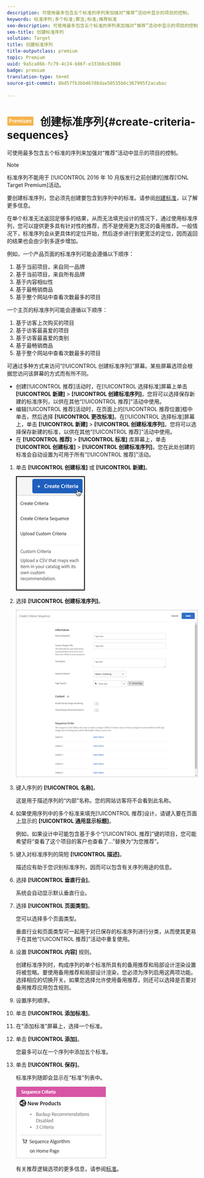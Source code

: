 ```yaml
---
description: 可使用最多包含五个标准的序列来加强对“推荐”活动中显示的项目的控制。
keywords: 标准序列;多个标准;算法;标准;推荐标准
seo-description: 可使用最多包含五个标准的序列来加强对“推荐”活动中显示的项目的控制。
seo-title: 创建标准序列
solution: Target
title: 创建标准序列
title-outputclass: premium
topic: Premium
uuid: 9a5ca86b-fc79-4c24-b86f-e333b0c63088
badge: premium
translation-type: tm+mt
source-git-commit: 8bd57fb3bb467d8dae50535b6c367995f2acabac

---
```



# ![PREMIUM](/help/assets/premium.png) 创建标准序列{#create-criteria-sequences}

可使用最多包含五个标准的序列来加强对“推荐”活动中显示的项目的控制。

>[!NOTE]
>
>标准序列不能用于 [!UICONTROL  2016 年 10 月版发行之前创建的]推荐[!DNL Target Premium]活动。

要创建标准序列，您必须先创建要包含到序列中的标准。请参阅[创建标准](../../c-recommendations/c-algorithms/create-new-algorithm.md#task_8A9CB465F28D44899F69F38AD27352FE)，以了解更多信息。

在单个标准无法返回足够多的结果，从而无法填充设计的情况下，通过使用标准序列，您可以提供更多具有针对性的推荐，而不是使用更为宽泛的备用推荐。一般情况下，标准序列会从更具体的定位开始，然后逐步进行到更宽泛的定位，因而返回的结果也会由少到多逐步增加。

例如，一个产品页面的标准序列可能会遵循以下顺序：

1. 基于当前项目，来自同一品牌
1. 基于当前项目，来自所有品牌
1. 基于内容相似性
1. 基于最畅销商品
1. 基于整个网站中查看次数最多的项目

一个主页的标准序列可能会遵循以下顺序：

1. 基于访客上次购买的项目
1. 基于访客最喜爱的项目
1. 基于访客最喜爱的类别
1. 基于最畅销商品
1. 基于整个网站中查看次数最多的项目

可通过多种方式来访问“[!UICONTROL 创建标准序列]”屏幕。某些屏幕选项会根据您访问该屏幕的方式而有所不同。

* 创建[!UICONTROL 推荐]活动时，在[!UICONTROL 选择标准]屏幕上单击 **[!UICONTROL 新建]** &gt; **[!UICONTROL 创建标准序列]**。您将可以选择保存新建的标准序列，以供在其他“[!UICONTROL 推荐]”活动中使用。
* 编辑[!UICONTROL 推荐]活动时，在页面上的[!UICONTROL 推荐位置]框中单击，然后选择 **[!UICONTROL 更改标准]**。在[!UICONTROL 选择标准]屏幕上，单击 **[!UICONTROL 新建]** &gt; **[!UICONTROL 创建标准序列]**。您将可以选择保存新建的标准，以供在其他“[!UICONTROL 推荐]”活动中使用。
* 在 **[!UICONTROL 推荐]** &gt; **[!UICONTROL 标准]** 库屏幕上，单击 **[!UICONTROL 创建标准]** &gt; **[!UICONTROL 创建标准序列]**。您在此处创建的标准会自动设置为可用于所有“[!UICONTROL 推荐]”活动。

1. 单击 **[!UICONTROL 创建标准]** 或 **[!UICONTROL 新建]**。

   ![创建新标准](/help/c-recommendations/c-algorithms/assets/button_CreateCriteria_new.png)

1. 选择 **[!UICONTROL 创建标准序列]**。

   ![](assets/CreateCriteriaSequence.png)

1. 键入序列的 **[!UICONTROL 名称]**。

   这是用于描述序列的“内部”名称。您的网站访客将不会看到此名称。
1. 如果使用序列中的多个标准来填充[!UICONTROL 推荐]设计，请键入要在页面上显示的 **[!UICONTROL 通用显示标题]**。

   例如，如果设计中可能包含基于多个“[!UICONTROL 推荐]”键的项目，您可能希望将“查看了这个项目的客户也查看了...”替换为“为您推荐”。
1. 键入对标准序列的简短 **[!UICONTROL 描述]**。

   描述应有助于您识别标准序列，因而可以包含有关序列用途的信息。
1. 选择 **[!UICONTROL 垂直行业]**。

   系统会自动显示默认垂直行业。
1. 选择 **[!UICONTROL 页面类型]**。

   您可以选择多个页面类型。

   垂直行业和页面类型可一起用于对已保存的标准序列进行分类，从而使其更易于在其他“[!UICONTROL 推荐]”活动中重复使用。
1. 设置 **[!UICONTROL 内容]** 规则。

   创建标准序列时，构成序列的单个标准所具有的备用推荐和局部设计渲染设置将被忽略。要使用备用推荐和局部设计渲染，您必须为序列启用这两项功能。选择相应的切换开关。如果您选择允许使用备用推荐，则还可以选择是否要对备用推荐应用包含规则。
1. 设置序列顺序。

1. 单击 **[!UICONTROL 添加标准]**。
1. 在“添加标准”屏幕上，选择一个标准。
1. 单击 **[!UICONTROL 添加]**。

   您最多可以在一个序列中添加五个标准。
1. 单击 **[!UICONTROL 保存]**。

   标准序列随即会显示在“标准”列表中。

   ![](assets/CriteriaSequenceCard.png)

   有关推荐逻辑选项的更多信息，请参阅[标准](../../c-recommendations/c-algorithms/algorithms.md#concept_4BD01DC437F543C0A13621C93A302750)。
